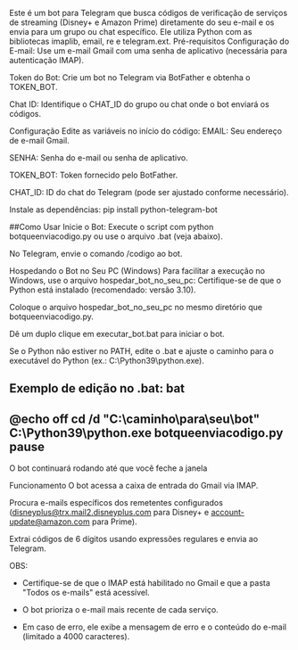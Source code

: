 Este é um bot para Telegram que busca códigos de verificação de serviços de streaming (Disney+ e Amazon Prime) diretamente do seu e-mail e os envia para um grupo ou chat específico. Ele utiliza Python com as bibliotecas imaplib, email, re e telegram.ext.
Pré-requisitos
Configuração do E-mail: Use um e-mail Gmail com uma senha de aplicativo (necessária para autenticação IMAP).

Token do Bot: Crie um bot no Telegram via BotFather e obtenha o TOKEN_BOT.

Chat ID: Identifique o CHAT_ID do grupo ou chat onde o bot enviará os códigos.

Configuração
Edite as variáveis no início do código:
EMAIL: Seu endereço de e-mail Gmail.

SENHA: Senha do e-mail ou senha de aplicativo.

TOKEN_BOT: Token fornecido pelo BotFather.

CHAT_ID: ID do chat do Telegram (pode ser ajustado conforme necessário).

Instale as dependências:
pip install python-telegram-bot

##Como Usar
Inicie o Bot: Execute o script com python botqueenviacodigo.py ou use o arquivo .bat (veja abaixo).

No Telegram, envie o comando /codigo ao bot.

Hospedando o Bot no Seu PC (Windows)
Para facilitar a execução no Windows, use o arquivo hospedar_bot_no_seu_pc:
Certifique-se de que o Python está instalado (recomendado: versão 3.10).

Coloque o arquivo hospedar_bot_no_seu_pc no mesmo diretório que botqueenviacodigo.py.

Dê um duplo clique em executar_bot.bat para iniciar o bot.

Se o Python não estiver no PATH, edite o .bat e ajuste o caminho para o executável do Python (ex.: C:\Python39\python.exe).

Exemplo de edição no .bat:
bat
---
@echo off
cd /d "C:\caminho\para\seu\bot"
C:\Python39\python.exe botqueenviacodigo.py
pause
---

O bot continuará rodando até que você feche a janela


Funcionamento
O bot acessa a caixa de entrada do Gmail via IMAP.

Procura e-mails específicos dos remetentes configurados (disneyplus@trx.mail2.disneyplus.com para Disney+ e account-update@amazon.com para Prime).

Extrai códigos de 6 dígitos usando expressões regulares e envia ao Telegram.

OBS:

- Certifique-se de que o IMAP está habilitado no Gmail e que a pasta "Todos os e-mails" está acessível.

- O bot prioriza o e-mail mais recente de cada serviço.

- Em caso de erro, ele exibe a mensagem de erro e o conteúdo do e-mail (limitado a 4000 caracteres).





